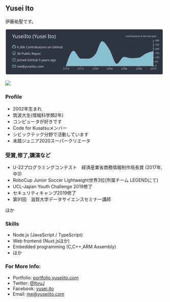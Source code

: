 ## Yusei Ito
伊藤祐聖です。

[![](https://raw.githubusercontent.com/yuseiito/yuseiito/main/profile-summary-card-output/nord_dark/0-profile-details.svg)](https://github.com/vn7n24fzkq/github-profile-summary-cards)

![](https://komarev.com/ghpvc/?username=yuseiito&color=719CAA)




### Profile
- 2002年生まれ
- 筑波大生(情報科学類2年)
- コンピュータが好きです
- Code for Kusatsuメンバー
- シビックテック分野で活動しています
- 未踏ジュニア2020スーパークリエータ

### 受賞,修了,講演など
- U-22プログラミングコンテスト　経済産業省商務情報制作局長賞 (2017年,中3)
- RoboCup Junior Soccer Lightweight世界3位(所属チーム LEGENDにて)
- UCL-Japan Youth Challenge 2019修了
- セキュリティキャンプ2019修了
- 第91回　滋賀大学データサイエンスセミナー講師

ほか
### Skills
- Node.js (JavaScript / TypeScript)
- Web frontend (Nuxt.jsほか)
- Embedded programming (C,C++,ARM Assembly)
- ほか


### For More Info:
- Portfolio: [portfolio.yuseiito.com](https://portfolio.yuseiito.com/)
- Twitter: [@ItyuJ](https://twitter.com/ityuj)
- Facebook: [yusei.ito](https://facebook.com/yusei.ito)
- Email: [me@yuseiito.com](mailto:me@yuseiito.com)

<!-- 

**YuseiIto/yuseiito** is a ✨ _special_ ✨ repository because its `README.md` (this file) appears on your GitHub profile.

Here are some ideas to get you started:

- 🔭 I’m currently working on ...
- 🌱 I’m currently learning ...
- 👯 I’m looking to collaborate on ...
- 🤔 I’m looking for help with ...
- 💬 Ask me about ...
- 📫 How to reach me: ...
- 😄 Pronouns: ...
- ⚡ Fun fact: ...
-->
